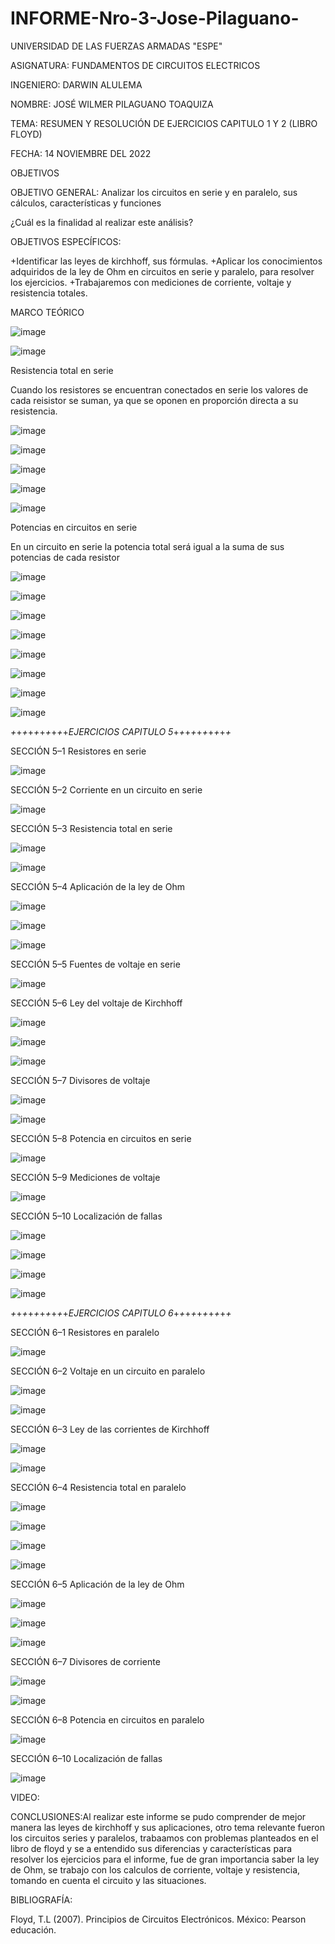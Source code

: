 # INFORME-Nro-3-Jose-Pilaguano-

UNIVERSIDAD DE LAS FUERZAS ARMADAS "ESPE"

ASIGNATURA: FUNDAMENTOS DE CIRCUITOS ELECTRICOS

INGENIERO: DARWIN ALULEMA

NOMBRE: JOSÉ WILMER PILAGUANO TOAQUIZA

TEMA: RESUMEN Y RESOLUCIÓN DE EJERCICIOS CAPITULO 1 Y 2 (LIBRO FLOYD)

FECHA: 14 NOVIEMBRE DEL 2022

OBJETIVOS 

OBJETIVO GENERAL: Analizar los circuitos en serie y en paralelo, sus cálculos, características y funciones

¿Cuál es la finalidad al realizar este análisis?

OBJETIVOS ESPECÍFICOS: 

+Identificar las leyes de kirchhoff, sus fórmulas.
+Aplicar los conocimientos adquiridos de la ley de Ohm en circuitos en serie y paralelo, para resolver los ejercicios.
+Trabajaremos con mediciones de corriente, voltaje y resistencia totales.

MARCO TEÓRICO

![image](https://user-images.githubusercontent.com/116677175/203889129-8641caca-517c-421c-b850-4a846b2d6f81.png)

![image](https://user-images.githubusercontent.com/116677175/203889166-72d23f9a-c16d-4e79-bf72-19ebbfb18cdb.png)

Resistencia total en serie

Cuando los resistores se encuentran conectados en serie los valores de cada reisistor se suman, ya que se oponen en proporción directa a su resistencia.

![image](https://user-images.githubusercontent.com/116677175/203889569-e7631764-0d45-416a-8763-ce1194326345.png)

![image](https://user-images.githubusercontent.com/116677175/203889678-2f74170f-7337-4006-b26c-e9fcc753ddd3.png)

![image](https://user-images.githubusercontent.com/116677175/203889728-1f7e7224-0524-4555-ab2d-3b7e5c6ff340.png)

![image](https://user-images.githubusercontent.com/116677175/203889759-b0f01c8a-a69d-491a-bc5c-eea82b98ddab.png)

![image](https://user-images.githubusercontent.com/116677175/203889790-db7cb680-354f-4aa4-a7ad-dc99264cd7fa.png)

Potencias en circuitos en serie

En un circuito en serie la potencia total será igual a la suma de sus potencias de cada resistor

![image](https://user-images.githubusercontent.com/116677175/203889872-5387c2f5-1871-43e9-81f0-fd615943ccad.png)

![image](https://user-images.githubusercontent.com/116677175/203889931-03af2dc7-5075-48af-a824-4c8e41a0c679.png)

![image](https://user-images.githubusercontent.com/116677175/203889970-87014cb3-fb60-4fc6-9f98-f7d111f69b65.png)

![image](https://user-images.githubusercontent.com/116677175/203890009-0be040ab-3ba3-4f43-bd78-e0761863efd2.png)

![image](https://user-images.githubusercontent.com/116677175/203890051-e85a603c-acad-401a-b8ef-8ac3345aa184.png)

![image](https://user-images.githubusercontent.com/116677175/203890105-32effe73-8cca-4b9e-9eaf-646f698a1c03.png)

![image](https://user-images.githubusercontent.com/116677175/203890144-fa645682-8a78-4569-a1ff-96c213cc4d49.png)

![image](https://user-images.githubusercontent.com/116677175/203890182-c532f197-22e4-4316-9f4e-072ba6409eae.png)

*+*+*+*+*+*+*+*+*+*+*EJERCICIOS CAPITULO 5*+*+*+*+*+*+*+*+*+*+*

SECCIÓN 5–1 Resistores en serie

![image](https://user-images.githubusercontent.com/116677175/203890396-f584f70b-1877-4e8d-a470-dcf3a4726df6.png)

SECCIÓN 5–2 Corriente en un circuito en serie

![image](https://user-images.githubusercontent.com/116677175/203890459-d2426356-1eaa-4d8a-b142-292dd655354d.png)

SECCIÓN 5–3 Resistencia total en serie

![image](https://user-images.githubusercontent.com/116677175/203890548-d74033f2-5a44-4b79-94d3-6799f3645dd7.png)

![image](https://user-images.githubusercontent.com/116677175/203890598-b98b405c-2432-455d-8069-b26dc4008c86.png)

SECCIÓN 5–4 Aplicación de la ley de Ohm

![image](https://user-images.githubusercontent.com/116677175/203890659-33acf63e-25f0-43d9-bb73-5a3de88ac6ee.png)

![image](https://user-images.githubusercontent.com/116677175/203890716-b56041da-4fb2-4468-b34d-c583b2bd105d.png)

![image](https://user-images.githubusercontent.com/116677175/203890795-1f068f96-689e-4beb-9864-373e5f9b1c8c.png)

SECCIÓN 5–5 Fuentes de voltaje en serie

![image](https://user-images.githubusercontent.com/116677175/203890903-2fa58154-cc38-4340-8daf-b81b84822058.png)

SECCIÓN 5–6 Ley del voltaje de Kirchhoff

![image](https://user-images.githubusercontent.com/116677175/203890962-96d53d80-8192-4294-bb5b-3402819c8ab3.png)

![image](https://user-images.githubusercontent.com/116677175/203891094-4a387135-c423-48c5-91ec-6251e5290d95.png)

![image](https://user-images.githubusercontent.com/116677175/203891149-cd78ad47-6bd7-46cd-bd11-3909df979d86.png)

SECCIÓN 5–7 Divisores de voltaje

![image](https://user-images.githubusercontent.com/116677175/203891262-6a2c7548-ff0a-4b98-96fe-3288c4c53a38.png)

![image](https://user-images.githubusercontent.com/116677175/203891315-ffd0fc3d-1b5a-4c9c-a4ed-eee330bc6417.png)


SECCIÓN 5–8 Potencia en circuitos en serie

![image](https://user-images.githubusercontent.com/116677175/203891385-3e7b68ee-5475-4480-869e-4863d5414ec6.png)

SECCIÓN 5–9 Mediciones de voltaje

![image](https://user-images.githubusercontent.com/116677175/203891453-ca174c2a-307a-467c-b87d-02a8a79cb40e.png)

SECCIÓN 5–10 Localización de fallas

![image](https://user-images.githubusercontent.com/116677175/203891551-7f894745-fcbc-43d1-8fcd-e58519f739a0.png)

![image](https://user-images.githubusercontent.com/116677175/203891605-7944f408-2075-4b3e-9f74-0e379731fd21.png)

![image](https://user-images.githubusercontent.com/116677175/203891656-fc79c31c-a2e2-487f-86bd-12121544140b.png)

![image](https://user-images.githubusercontent.com/116677175/203891696-054594dc-2559-4595-9e61-0b160a3b7dc3.png)

*+*+*+*+*+*+*+*+*+*+*EJERCICIOS CAPITULO 6*+*+*+*+*+*+*+*+*+*+*

SECCIÓN 6–1 Resistores en paralelo 

![image](https://user-images.githubusercontent.com/116677175/203891828-32e627dc-84e0-4605-a6db-896159fc93d5.png)

SECCIÓN 6–2 Voltaje en un circuito en paralelo

![image](https://user-images.githubusercontent.com/116677175/203891922-d0f8b2dc-ea9e-44c2-ac1b-37e54a932792.png)

![image](https://user-images.githubusercontent.com/116677175/203891975-6876de91-c9b4-4efb-af7d-5a7282f7a726.png)

SECCIÓN 6–3 Ley de las corrientes de Kirchhoff

![image](https://user-images.githubusercontent.com/116677175/203892060-ab3ad4cd-7192-4215-9f7b-4d2987d7b531.png)

![image](https://user-images.githubusercontent.com/116677175/203892098-896fa24f-331f-4a96-a090-d0b9627dc824.png)

SECCIÓN 6–4 Resistencia total en paralelo

![image](https://user-images.githubusercontent.com/116677175/203892161-b50d98f1-fc3e-4ea1-b81f-e90897c28b1c.png)

![image](https://user-images.githubusercontent.com/116677175/203892246-14ec8b95-cf7d-4dbd-bfda-018fd0b71956.png)

![image](https://user-images.githubusercontent.com/116677175/203892282-b942c56d-6985-443b-9b7e-0aaa47d341a7.png)

![image](https://user-images.githubusercontent.com/116677175/203892328-78b15d1e-6eab-4e79-97bc-40ff8ea68b66.png)

SECCIÓN 6–5 Aplicación de la ley de Ohm

![image](https://user-images.githubusercontent.com/116677175/203892430-c90b8764-e2be-4660-8c87-ea3c57d044c5.png)

![image](https://user-images.githubusercontent.com/116677175/203892478-55271023-777e-497e-8b8c-f89979655d25.png)

![image](https://user-images.githubusercontent.com/116677175/203892515-d339b408-b3c2-4ac0-8be0-bfebae3cbe3d.png)

SECCIÓN 6–7 Divisores de corriente

![image](https://user-images.githubusercontent.com/116677175/203892585-d2d9a8b3-39ae-4b02-be8a-94ff088952f2.png)

![image](https://user-images.githubusercontent.com/116677175/203892624-40db535d-1600-4c6c-aeff-92b86c3b1445.png)

SECCIÓN 6–8 Potencia en circuitos en paralelo

![image](https://user-images.githubusercontent.com/116677175/203892692-e41cd9fa-9160-4619-b544-50f4bc612611.png)

SECCIÓN 6–10 Localización de fallas

![image](https://user-images.githubusercontent.com/116677175/203892744-7100c2bc-30dc-47a4-8911-146a0da3a2b1.png)

VIDEO: 

CONCLUSIONES:Al realizar este informe se pudo comprender de mejor manera las leyes de kirchhoff y sus aplicaciones, otro tema relevante fueron los circuitos series y paralelos, trabaamos con problemas planteados en el libro de floyd y se a entendido sus diferencias y características para resolver los ejercicios para el informe, fue de gran importancia saber la ley de Ohm, se trabajo con los calculos de corriente, voltaje y resistencia, tomando en cuenta el circuito y las situaciones.

BIBLIOGRAFÍA:

 Floyd, T.L (2007). Principios de Circuitos Electrónicos. México: Pearson educación.
